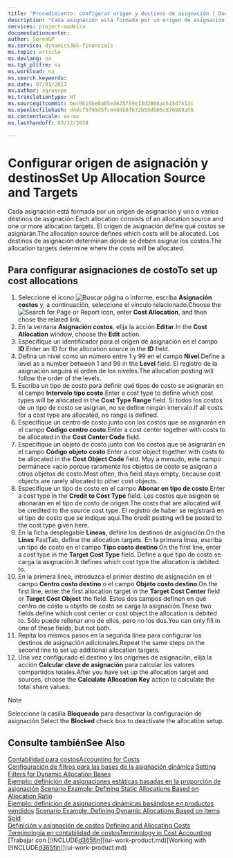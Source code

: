 ```yaml
---
title: "Procedimiento: configurar origen y destinos de asignación | Documentos de Microsoft"
description: "Cada asignación está formada por un origen de asignación y uno o varios destinos de asignación. El origen de asignación define qué costos se asignarán. Los destinos de asignación determinan dónde se deben asignar los costos."
services: project-madeira
documentationcenter: 
author: SorenGP
ms.service: dynamics365-financials
ms.topic: article
ms.devlang: na
ms.tgt_pltfrm: na
ms.workload: na
ms.search.keywords: 
ms.date: 07/01/2017
ms.author: sgroespe
ms.translationtype: HT
ms.sourcegitcommit: bec0619be0a65e3625759e13d2866ac615d7513c
ms.openlocfilehash: d4dcf5f95d5fc44d4b8fb72b55d905c876989a56
ms.contentlocale: es-mx
ms.lasthandoff: 03/22/2018

---
```

# <a name="set-up-allocation-source-and-targets"></a><span data-ttu-id="3ec71-105">Configurar origen de asignación y destinos</span><span class="sxs-lookup"><span data-stu-id="3ec71-105">Set Up Allocation Source and Targets</span></span>
<span data-ttu-id="3ec71-106">Cada asignación está formada por un origen de asignación y uno o varios destinos de asignación.</span><span class="sxs-lookup"><span data-stu-id="3ec71-106">Each allocation consists of an allocation source and one or more allocation targets.</span></span> <span data-ttu-id="3ec71-107">El origen de asignación define qué costos se asignarán.</span><span class="sxs-lookup"><span data-stu-id="3ec71-107">The allocation source defines which costs will be allocated.</span></span> <span data-ttu-id="3ec71-108">Los destinos de asignación determinan dónde se deben asignar los costos.</span><span class="sxs-lookup"><span data-stu-id="3ec71-108">The allocation targets determine where the costs will be allocated.</span></span>  

## <a name="to-set-up-cost-allocations"></a><span data-ttu-id="3ec71-109">Para configurar asignaciones de costo</span><span class="sxs-lookup"><span data-stu-id="3ec71-109">To set up cost allocations</span></span>  
1.  <span data-ttu-id="3ec71-110">Seleccione el icono ![Buscar página o informe](media/ui-search/search_small.png "icono Buscar página o informe"), escriba **Asignación costos** y, a continuación, seleccione el vínculo relacionado.</span><span class="sxs-lookup"><span data-stu-id="3ec71-110">Choose the ![Search for Page or Report](media/ui-search/search_small.png "Search for Page or Report icon") icon, enter **Cost Allocation**, and then chose the related link.</span></span>  
2.  <span data-ttu-id="3ec71-111">En la ventana **Asignación costos**, elija la acción **Editar**.</span><span class="sxs-lookup"><span data-stu-id="3ec71-111">In the **Cost Allocation** window, choose the **Edit** action.</span></span>  
3.  <span data-ttu-id="3ec71-112">Especifique un identificador para el origen de asignación en el campo **ID**.</span><span class="sxs-lookup"><span data-stu-id="3ec71-112">Enter an ID for the allocation source in the **ID** field.</span></span>  
4.  <span data-ttu-id="3ec71-113">Defina un nivel como un número entre 1 y 99 en el campo **Nivel**.</span><span class="sxs-lookup"><span data-stu-id="3ec71-113">Define a level as a number between 1 and 99 in the **Level** field.</span></span> <span data-ttu-id="3ec71-114">El registro de la asignación seguirá el orden de los niveles.</span><span class="sxs-lookup"><span data-stu-id="3ec71-114">The allocation posting will follow the order of the levels.</span></span>  
5.  <span data-ttu-id="3ec71-115">Escriba un tipo de costo para definir qué tipos de costo se asignarán en el campo **Intervalo tipo costo**.</span><span class="sxs-lookup"><span data-stu-id="3ec71-115">Enter a cost type to define which cost types will be allocated in the **Cost Type Range** field.</span></span> <span data-ttu-id="3ec71-116">Si todos los costos de un tipo de costo se asignan, no se define ningún intervalo.</span><span class="sxs-lookup"><span data-stu-id="3ec71-116">If all costs for a cost type are allocated, no range is defined.</span></span>  
6.  <span data-ttu-id="3ec71-117">Especifique un centro de costo junto con los costos que se asignarán en el campo **Código centro costo**.</span><span class="sxs-lookup"><span data-stu-id="3ec71-117">Enter a cost center together with costs to be allocated in the **Cost Center Code** field.</span></span>  
7.  <span data-ttu-id="3ec71-118">Especifique un objeto de costo junto con los costos que se asignarán en el campo **Código objeto costo**.</span><span class="sxs-lookup"><span data-stu-id="3ec71-118">Enter a cost object together with costs to be allocated in the **Cost Object Code** field.</span></span> <span data-ttu-id="3ec71-119">Muy a menudo, este campo permanece vacío porque raramente los objetos de costo se asignan a otros objetos de costo.</span><span class="sxs-lookup"><span data-stu-id="3ec71-119">Most often, this field stays empty, because cost objects are rarely allocated to other cost objects.</span></span>  
8.  <span data-ttu-id="3ec71-120">Especifique un tipo de costo en el campo **Abonar en tipo de costo**.</span><span class="sxs-lookup"><span data-stu-id="3ec71-120">Enter a cost type in the **Credit to Cost Type** field.</span></span> <span data-ttu-id="3ec71-121">Los costos que asignen se abonarán en el tipo de costo de origen.</span><span class="sxs-lookup"><span data-stu-id="3ec71-121">The costs that are allocated will be credited to the source cost type.</span></span> <span data-ttu-id="3ec71-122">El registro de haber se registrará en el tipo de costo que se indique aquí.</span><span class="sxs-lookup"><span data-stu-id="3ec71-122">The credit posting will be posted to the cost type given here.</span></span>  
9. <span data-ttu-id="3ec71-123">En la ficha desplegable **Líneas**, define los destinos de asignación.</span><span class="sxs-lookup"><span data-stu-id="3ec71-123">On the **Lines** FastTab, define the allocation targets.</span></span> <span data-ttu-id="3ec71-124">En la primera línea, escriba un tipo de costo en el campo **Tipo costo destino**.</span><span class="sxs-lookup"><span data-stu-id="3ec71-124">On the first line, enter a cost type in the **Target Cost Type** field.</span></span> <span data-ttu-id="3ec71-125">Define a qué tipo de costo se carga la asignación.</span><span class="sxs-lookup"><span data-stu-id="3ec71-125">It defines which cost type the allocation is debited to.</span></span>  
10. <span data-ttu-id="3ec71-126">En la primera línea, introduzca el primer destino de asignación en el campo **Centro costo destino** o el campo **Objeto costo destino**.</span><span class="sxs-lookup"><span data-stu-id="3ec71-126">On the first line, enter the first allocation target in the **Target Cost Center** field or **Target Cost Object** the field.</span></span> <span data-ttu-id="3ec71-127">Estos dos campos definen en qué centro de costo u objeto de costo se carga la asignación.</span><span class="sxs-lookup"><span data-stu-id="3ec71-127">These two fields define which cost center or cost object the allocation is debited to.</span></span> <span data-ttu-id="3ec71-128">Sólo puede rellenar uno de ellos, pero no los dos.</span><span class="sxs-lookup"><span data-stu-id="3ec71-128">You can only fill in one of these fields, but not both.</span></span>  
11. <span data-ttu-id="3ec71-129">Repita los mismos pasos en la segunda línea para configurar los destinos de asignación adicionales.</span><span class="sxs-lookup"><span data-stu-id="3ec71-129">Repeat the same steps on the second line to set up additional allocation targets.</span></span>  
12. <span data-ttu-id="3ec71-130">Una vez configurado el destino y los orígenes de asignación, elija la acción **Calcular clave de asignación** para calcular los valores compartidos totales.</span><span class="sxs-lookup"><span data-stu-id="3ec71-130">After you have set up the allocation target and sources, choose the **Calculate Allocation Key** action to calculate the total share values.</span></span>  

> [!NOTE]  
>  <span data-ttu-id="3ec71-131">Seleccione la casilla **Bloqueado** para desactivar la configuración de asignación.</span><span class="sxs-lookup"><span data-stu-id="3ec71-131">Select the **Blocked** check box to deactivate the allocation setup.</span></span>  

## <a name="see-also"></a><span data-ttu-id="3ec71-132">Consulte también</span><span class="sxs-lookup"><span data-stu-id="3ec71-132">See Also</span></span>  
[<span data-ttu-id="3ec71-133">Contabilidad para costos</span><span class="sxs-lookup"><span data-stu-id="3ec71-133">Accounting for Costs</span></span>](finance-manage-cost-accounting.md)  
 <span data-ttu-id="3ec71-134">[Configuración de filtros para las bases de la asignación dinámica](finance-setting-filters-for-dynamic-allocation-bases.md) </span><span class="sxs-lookup"><span data-stu-id="3ec71-134">[Setting Filters for Dynamic Allocation Bases](finance-setting-filters-for-dynamic-allocation-bases.md) </span></span>  
 <span data-ttu-id="3ec71-135">[Ejemplo: definición de asignaciones estáticas basadas en la proporción de asignación](finance-scenario-example-defining-static-allocations-based-on-allocation-ratio.md) </span><span class="sxs-lookup"><span data-stu-id="3ec71-135">[Scenario Example: Defining Static Allocations Based on Allocation Ratio](finance-scenario-example-defining-static-allocations-based-on-allocation-ratio.md) </span></span>  
 <span data-ttu-id="3ec71-136">[Ejemplo: definición de asignaciones dinámicas basándose en productos vendidos](finance-scenario-example-defining-dynamic-allocations-based-on-items-sold.md) </span><span class="sxs-lookup"><span data-stu-id="3ec71-136">[Scenario Example: Defining Dynamic Allocations Based on Items Sold](finance-scenario-example-defining-dynamic-allocations-based-on-items-sold.md) </span></span>  
 <span data-ttu-id="3ec71-137">[Definición y asignación de costos](finance-define-and-allocate-costs.md) </span><span class="sxs-lookup"><span data-stu-id="3ec71-137">[Defining and Allocating Costs](finance-define-and-allocate-costs.md) </span></span>  
 [<span data-ttu-id="3ec71-138">Terminología en contabilidad de costos</span><span class="sxs-lookup"><span data-stu-id="3ec71-138">Terminology in Cost Accounting</span></span>](finance-terminology-in-cost-accounting.md)  
 <span data-ttu-id="3ec71-139">[Trabajar con [!INCLUDE[d365fin](includes/d365fin_md.md)]](ui-work-product.md)</span><span class="sxs-lookup"><span data-stu-id="3ec71-139">[Working with [!INCLUDE[d365fin](includes/d365fin_md.md)]](ui-work-product.md)</span></span>

